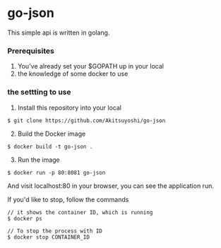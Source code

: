 # go-json

This simple api is written in golang.

### Prerequisites
1. You've already set your $GOPATH up in your local
2. the knowledge of some docker to use


### the settting to use

1. Install this repository into your local

 `$ git clone https://github.com/Akitsuyoshi/go-json`

2. Build the Docker image

 `$ docker build -t go-json .`

3. Run the image

 `$ docker run -p 80:8081 go-json`

And visit localhost:80 in your browser, you can see the application run.


If you'd like to stop, follow the commands
```
// it shows the container ID, which is running
$ docker ps

// To stop the process with ID
$ docker stop CONTAINER_ID
```
